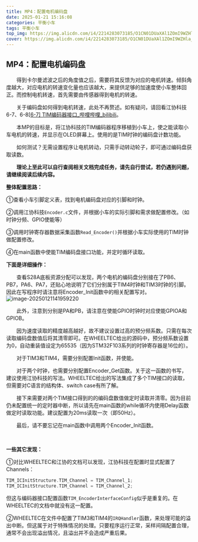 ```yaml
---
title: MP4：配置电机编码盘
date: 2025-01-21 15:16:08
categories: 平衡小车
tags: 平衡小车
top_img: https://img.alicdn.com/i4/2214283073185/O1CN01DUaXAl1ZOmI9WZHla_!!2214283073185.jpg
cover: https://img.alicdn.com/i4/2214283073185/O1CN01DUaXAl1ZOmI9WZHla_!!2214283073185.jpg
---
```


## MP4：配置电机编码盘

　　得到卡尔曼滤波之后的角度值之后，需要将其反馈为对应的电机转速。倾斜角度越大，对应电机的转速变化量也应该越大，来提供足够的加速度使小车整体回正。而控制电机转速，首先需要由传感器得到电机的转速。

　　关于编码盘如何得到电机转速，此处不再赘述。如有疑问，请回看江协科技6-7、6-8[[6-7\] TIM编码器接口_哔哩哔哩_bilibili](https://www.bilibili.com/video/BV1th411z7sn?spm_id_from=333.788.videopod.episodes&vd_source=21b78eb73d808f842c3ff2485f3933ab&p=19)。

　　本MP的目标是，将江协科技的TIM编码器程序移植到小车上，使之能读取小车电机的转速，并显示在OLED屏幕上。使用的是TIM时钟的编码盘计数功能。

　　如何测试？无需设置程序让电机转动，只需手动转动轮子，即可通过编码盘获取读数。

　　**理论上至此可以自行查阅相关文档完成任务，请先自行尝试，若仍遇到问题，请继续阅读后续内容。**



**整体配置思路：**

①查看小车引脚定义表，找到电机编码盘对应的引脚和时钟。

②调用江协科技`Encoder.c`文件，并根据小车的实际引脚和需求做配置修改。（如时钟分频、GPIO使能等）

③调用时钟寄存器数据采集函数`Read_Encoder()`并根据小车实际使用的TIM时钟做配置修改。

④在main函数中使能TIM编码盘接口功能，并定时循环读取。

**下面是详细操作：**

　　查看S28A底板资源分配可以发现，两个电机的编码盘分别接在了PB6、PB7，PA6、PA7，还贴心地说明了它们分别属于TIM4时钟和TIM3时钟的引脚。因此在写程序时请注意将Encoder_Init函数中的相关配置写对。![image-20250121141959220](https://s2.loli.net/2025/01/21/WXjKqCeVHd2Emgw.png)

　　此外，注意到分别是PA和PB，请注意在使能GPIO时钟时对应使能GPIOA和GPIOB。

　　因为速度读取的精度越高越好，故不建议设置过高的预分频系数。只需在每次读取编码盘数值后将其清零即可。在WHEELTEC给出的源码中，预分频系数设置为0，自动重装值设定为65535（因为STM32F103系列的时钟寄存器是16位的）。

　　对于TIM3和TIM4，需要分别配置Init函数，并使能。

　　对于两个时钟，也需要分别配置Encoder_Get函数。关于这一函数的书写，建议使用江协科技的写法。WHEELTEC给出的写法集成了多个TIM接口的读取，但需要对C语言的结构体、switch case有所了解。

　　接下来需要对两个TIM接口得到的的编码盘数值做定时读取并清零。因为目前仍未配置统一的定时器中断，所以请先在main函数的while循环内使用Delay函数做定时读取功能。建议配置为20ms读取一次（即50Hz）。

　　最后，请不要忘记在main函数中调用两个Encoder_Init函数。

​	



**一些其它发现：**

①对比WHEELTEC和江协的文档可以发现，江协科技在配置时显式配置了Channels：

```c
TIM_ICInitStructure.TIM_Channel = TIM_Channel_1;
TIM_ICInitStructure.TIM_Channel = TIM_Channel_2;
```

但这与编码器接口配置函数`TIM_EncoderInterfaceConfig`似乎是重复的。在WHEELTEC的文档中就没有这一配置。

②WHEELTEC在文件中配置了TIM3和TIM4的`IRQHandler`函数，来处理可能的溢出中断。但这属于对于特殊情况的处理。只要程序运行正常，采样间隔配置合理，通常不会出现溢出情况，且溢出并不会造成严重后果。


